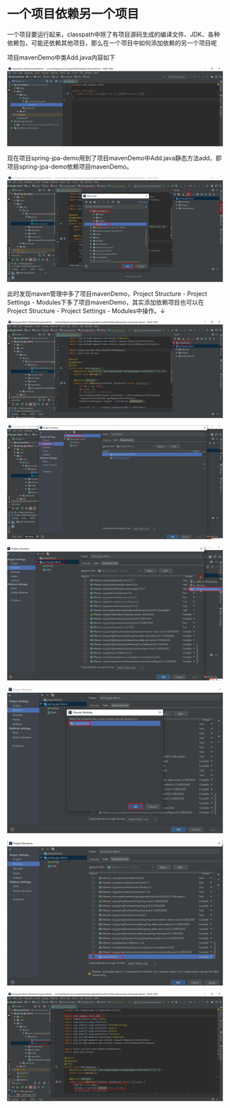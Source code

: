 # 一个项目依赖另一个项目

一个项目要运行起来，classpath中除了有项目源码生成的编译文件、JDK、各种依赖包，可能还依赖其他项目，那么在一个项目中如何添加依赖的另一个项目呢

项目mavenDemo中类Add.java内容如下

![一个项目依赖另一个项目](./images/config04.png)

现在项目spring-jpa-demo用到了项目mavenDemo中Add.java静态方法add，即项目spring-jpa-demo依赖项目mavenDemo。

![一个项目依赖另一个项目](./images/config05.png)

此时发现maven管理中多了项目mavenDemo，Project Structure - Project Settings - Modules下多了项目mavenDemo，其实添加依赖项目也可以在Project Structure - Project Settings - Modules中操作。↓

![一个项目依赖另一个项目](./images/config06.png)

![一个项目依赖另一个项目](./images/config07.png)

![一个项目依赖另一个项目](./images/config08.png)

![一个项目依赖另一个项目](./images/config09.png)

![一个项目依赖另一个项目](./images/config10.png)

![一个项目依赖另一个项目](./images/config11.png)
